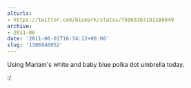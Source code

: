 ```yaml
---
alturls:
- https://twitter.com/bismark/status/75963367101186049
archive:
- 2011-06
date: '2011-06-01T16:34:12+00:00'
slug: '1306946052'
---
```


Using Mariam's white and baby blue polka dot umbrella today.

:/

